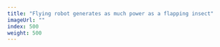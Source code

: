 ```yaml
---
title: "Flying robot generates as much power as a flapping insect"
imageUrl: ""
index: 500
weight: 500
---
```

